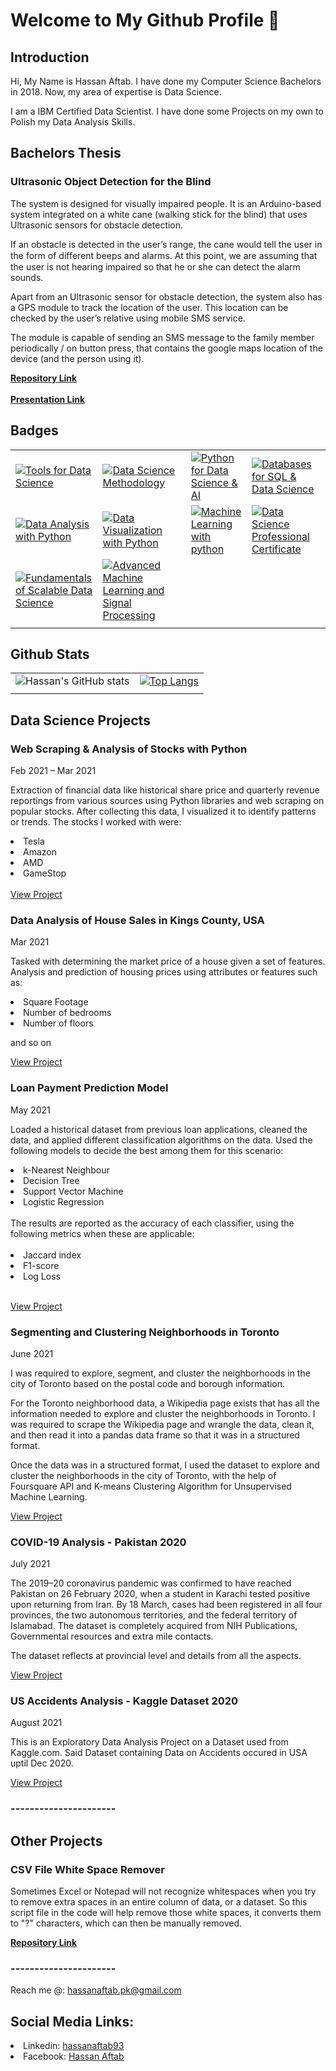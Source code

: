 # Welcome to My Github Profile 👋

## Introduction

Hi, My Name is Hassan Aftab. I have done my Computer Science Bachelors in 2018. Now, my area of expertise is Data Science.

I am a IBM Certified Data Scientist. I have done some Projects on my own to Polish my Data Analysis Skills.

## Bachelors Thesis

### Ultrasonic Object Detection for the Blind

The system is designed for visually impaired people. It is an Arduino-based system integrated on a white cane (walking stick for the blind) that uses Ultrasonic sensors for obstacle detection.

If an obstacle is detected in the user’s range, the cane would tell the user in the form of diﬀerent beeps and alarms. At this point, we are assuming that the user is not hearing impaired so that he or she can detect the alarm sounds. 

Apart from an Ultrasonic sensor for obstacle detection, the system also has a GPS module to track the location of the user. This location can be checked by the user’s relative using mobile SMS service.

The module is capable of sending an SMS message to the family member periodically / on button press, that contains the google maps location of the device (and the person using it).

<a href="https://github.com/hassanaftab93/Obstacle-Detection-for-the-blind">**Repository Link**</a>
<br/><br/>
<a href="https://prezi.com/view/Oocoz26Y9AmBxbxiROWZ/">**Presentation Link**</a>

## Badges

<div align="center">

|  |  |  |  |
|--|--|--|--|
| [![Tools for Data Science](https://images.credly.com/size/110x110/images/60cf69ce-6129-425d-9a42-7732fa07da1e/Tools_for_Data_Science_Foundational.png)](https://www.credly.com/badges/3dd3f4b9-9680-4aeb-9c77-ecc7b0931f44/public_url) | [![Data Science Methodology](https://images.credly.com/size/110x110/images/46defa53-a922-47bd-94ea-b43488f5cd8a/Data_Science_Methodology_Foundational.png)](https://www.credly.com/badges/3a65a159-3802-4b40-be0e-f680e95049ff/public_url) | [![Python for Data Science & AI](https://images.credly.com/size/110x110/images/0571ab1d-f43b-43d9-9c68-8ebd0ebd61b7/Python_for_Data_Sci_and_AI_Foundational.png)](https://www.credly.com/badges/ac75ca86-12b0-4122-9a58-cb14e7d1a1c4/public_url) | [![Databases for SQL & Data Science](https://images.credly.com/size/110x110/images/594e0ab7-c864-4d9a-9987-3a903ec3f06a/Cognitive_Class_-_DB_and_SQL_for_Data_Sci.png)](https://www.credly.com/badges/af366b83-1cb2-4232-8f29-b3b6e81bb66c/public_url) |
| [![Data Analysis with Python](https://images.credly.com/size/110x110/images/fa39f4f0-174a-4886-b821-6a37d42b8b3a/Cognitive_Class_-_Data_Analysis_w_Python.png)](https://www.credly.com/badges/94a0cf66-9174-456a-a77c-6ee328d6e6a3/public_url) | [![Data Visualization with Python](https://images.credly.com/size/110x110/images/76326afb-199d-4250-a74f-01bc86dda118/Cognitive_Class_-_Data_Visual_w_Python.png)](https://www.credly.com/badges/17673eea-6413-4691-885e-7064424783dd/public_url) | [![Machine Learning with python](https://images.credly.com/size/110x110/images/5ae9bf9e-da6e-4cec-82eb-d2b4cfea9751/Machine_Learning_with_Python.png)](https://www.credly.com/badges/928b3b1b-a40f-4e67-a3f4-fd0b3d2f03d0/public_url) | [![Data Science Professional Certificate](https://images.credly.com/size/110x110/images/28944969-813a-43b9-944f-7910111ce764/Professional_Certificate_-_Data_Science.png)](https://www.credly.com/badges/352f63db-bb8b-4eb6-8f83-c370f5f4e836/public_url) |
| [![Fundamentals of Scalable Data Science](https://images.credly.com/size/110x110/images/d3d687ea-c3a8-43c8-96bb-704658c71a4a/Fundamentals_of_Scalable_Data_Science.png)](https://www.credly.com/badges/639e3e1b-cde2-4f53-b2d1-45b7c264a733/public_url) | [![Advanced Machine Learning and Signal Processing](https://images.credly.com/size/110x110/images/007afae6-2754-4a7c-9c44-e95c64c93656/IBM_Watson_IoT-_Advanced_Machine_Learning_and_Signal_Processing.png)](https://www.credly.com/badges/8a7c9f1d-a0b3-49c3-bbf4-dd4ff0113d78/public_url) |  |  |
|  |  |  |  |
  
</div>

## Github Stats

<div align="center">
  
| | |
|-|-|
|![Hassan's GitHub stats](https://github-readme-stats.vercel.app/api?username=hassanaftab93&show_icons=true&theme=radical)|[![Top Langs](https://github-readme-stats.vercel.app/api/top-langs/?username=hassanaftab93&layout=compact)](https://github.com/hassanaftab93)|
| | |
  
</div>

## Data Science Projects

### Web Scraping & Analysis of Stocks with Python
Feb 2021 – Mar 2021

Extraction of financial data like historical share price and quarterly revenue reportings from various sources using Python libraries and web scraping on popular stocks. After collecting this data, I visualized it to identify patterns or trends. The stocks I worked with were:

<li>Tesla</li>
<li>Amazon</li>
<li>AMD</li>
<li>GameStop</li>
<br>
<a href="https://nbviewer.jupyter.org/github/hassanaftab93/Jupyter-Notebooks/blob/main/Final%20Project%20-%20Python%20Basics%20for%20Data%20Science.ipynb">View Project</a>

### Data Analysis of House Sales in Kings County, USA
Mar 2021

Tasked with determining the market price of a house given a set of features.
Analysis and prediction of housing prices using attributes or features such as:

<li>Square Footage</li>
<li>Number of bedrooms</li>
<li>Number of floors</li>

and so on

<a href="https://eu-de.dataplatform.cloud.ibm.com/analytics/notebooks/v2/3704503e-7045-4487-93dd-4175bce61d1a/view?access_token=3aa1c9204c53a5af7408477da41a37fb04190fb891e06c67467653fc0b59a765">View Project</a>

### Loan Payment Prediction Model
May 2021

Loaded a historical dataset from previous loan applications, cleaned the data, and applied different classification algorithms on the data. Used the following models to decide the best among them for this scenario:

<li>k-Nearest Neighbour</li>
<li>Decision Tree</li>
<li>Support Vector Machine</li>
<li>Logistic Regression</li>

<br>
The results are reported as the accuracy of each classifier, using the following metrics when these are applicable:
<br/>
<br/>

<li>Jaccard index</li>
<li>F1-score</li>
<li>Log Loss</li>
<br>

<a href="https://nbviewer.jupyter.org/github/hassanaftab93/Jupyter-Notebooks/blob/7be516b6c1a909e0c269a389d940763c5c6c4246/Project-Loan-Payment-Prediction-Model.ipynb">View Project</a>

### Segmenting and Clustering Neighborhoods in Toronto
June 2021

I was required to explore, segment, and cluster the neighborhoods in the city of Toronto based on the postal code and borough information.

For the Toronto neighborhood data, a Wikipedia page exists that has all the information needed to explore and cluster the neighborhoods in Toronto. I was required to scrape the Wikipedia page and wrangle the data, clean it, and then read it into a pandas data frame so that it was in a structured format.

Once the data was in a structured format, I used the dataset to explore and cluster the neighborhoods in the city of Toronto, with the help of Foursquare API and K-means Clustering Algorithm for Unsupervised Machine Learning.
<br>

<a href="https://nbviewer.jupyter.org/github/hassanaftab93/Coursera_Capstone/blob/main/Capstone-Project-Segmenting-Clustering-Neighborhoods-Toronto.ipynb#Segmenting-and-Clustering-Neighborhoods-in-Toronto">View Project</a>

### COVID-19 Analysis - Pakistan 2020
July 2021

The 2019–20 coronavirus pandemic was confirmed to have reached Pakistan on 26 February 2020, when a student in Karachi tested positive upon returning from Iran. By 18 March, cases had been registered in all four provinces, the two autonomous territories, and the federal territory of Islamabad. The dataset is completely acquired from NIH Publications, Governmental resources and extra mile contacts.

The dataset reflects at provincial level and details from all the aspects.

<a href="https://github.com/hassanaftab93/Covid-19-Analysis-Pakistan/blob/main/Covid19-Analysis-Pakistan-2020.ipynb">View Project</a>

### US Accidents Analysis - Kaggle Dataset 2020
August 2021

This is an Exploratory Data Analysis Project on a Dataset used from Kaggle.com.
Said Dataset containing Data on Accidents occured in USA uptil Dec 2020.

<a href="https://nbviewer.jupyter.org/github/hassanaftab93/US-Accidents-Analysis/blob/master/US-Accidents-Analysis.ipynb?fbclid=IwAR3xsav-4nc7Uh_nxHOwl-VEbks_0n0as5yg54nJ9XiFIL5kTfYIpLWZQlI">View Project</a>

### ----------------------

## Other Projects

### CSV File White Space Remover

Sometimes Excel or Notepad will not recognize whitespaces when you try to remove extra spaces in an entire column of data, or a dataset.
So this script file in the code will help remove those white spaces, it converts them to "?" characters, which can then be manually removed.

<a href="https://github.com/hassanaftab93/CSV-White-Space-Remover">**Repository Link**</a>

### ----------------------

Reach me @: <a href="mailto:hassanaftab.pk@gmail.com">hassanaftab.pk@gmail.com</a>

## Social Media Links:

<li>Linkedin:   <a href="https://www.linkedin.com/in/hassanaftab93/">hassanaftab93</a></li>
<li>Facebook:   <a href="https://www.facebook.com/hassan.aftab93">Hassan Aftab</a></li>

